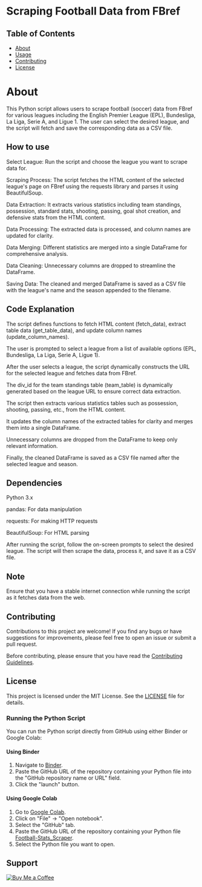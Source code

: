 # Scraping Football Data from FBref



## Table of Contents
- [About](#about)
- [Usage](#how-to-use)
- [Contributing](#contributing)
- [License](#license)

# About
This Python script allows users to scrape football (soccer) data from FBref for various leagues including the English Premier League (EPL), Bundesliga, La Liga, Serie A, and Ligue 1. The user can select the desired league, and the script will fetch and save the corresponding data as a CSV file.

## How to use
Select League: Run the script and choose the league you want to scrape data for.

Scraping Process: The script fetches the HTML content of the selected league's page on FBref using the requests library and parses it using BeautifulSoup.

Data Extraction: It extracts various statistics including team standings, possession, standard stats, shooting, passing, goal shot creation, and defensive stats from the HTML content.

Data Processing: The extracted data is processed, and column names are updated for clarity.

Data Merging: Different statistics are merged into a single DataFrame for comprehensive analysis.

Data Cleaning: Unnecessary columns are dropped to streamline the DataFrame.

Saving Data: The cleaned and merged DataFrame is saved as a CSV file with the league's name and the season appended to the filename.

## Code Explanation
The script defines functions to fetch HTML content (fetch_data), extract table data (get_table_data), and update column names (update_column_names).

The user is prompted to select a league from a list of available options (EPL, Bundesliga, La Liga, Serie A, Ligue 1).

After the user selects a league, the script dynamically constructs the URL for the selected league and fetches data from FBref.

The div_id for the team standings table (team_table) is dynamically generated based on the league URL to ensure correct data extraction.

The script then extracts various statistics tables such as possession, shooting, passing, etc., from the HTML content.

It updates the column names of the extracted tables for clarity and merges them into a single DataFrame.

Unnecessary columns are dropped from the DataFrame to keep only relevant information.

Finally, the cleaned DataFrame is saved as a CSV file named after the selected league and season.

## Dependencies
Python 3.x

pandas: For data manipulation

requests: For making HTTP requests

BeautifulSoup: For HTML parsing



After running the script, follow the on-screen prompts to select the desired league. The script will then scrape the data, process it, and save it as a CSV file.

## Note
Ensure that you have a stable internet connection while running the script as it fetches data from the web.


## Contributing
Contributions to this project are welcome! If you find any bugs or have suggestions for improvements, please feel free to open an issue or submit a pull request.

Before contributing, please ensure that you have read the [Contributing Guidelines](CONTRIBUTING.md).


## License
This project is licensed under the MIT License. See the [LICENSE](LICENSE) file for details.


### Running the Python Script

You can run the Python script directly from GitHub using either Binder or Google Colab:

#### Using Binder

1. Navigate to [Binder](https://mybinder.org/).
2. Paste the GitHub URL of the repository containing your Python file into the "GitHub repository name or URL" field.
3. Click the "launch" button.

#### Using Google Colab

1. Go to [Google Colab](https://colab.research.google.com/).
2. Click on "File" -> "Open notebook".
3. Select the "GitHub" tab.
4. Paste the GitHub URL of the repository containing your Python file [Football-Stats_Scraper](https://github.com/ezrarichard/Football-Stats-Scraper.git). 
5. Select the Python file you want to open.


## Support
[![Buy Me a Coffee](https://img.shields.io/badge/Buy%20Me%20a%20Coffee-Donate-yellow.svg)](https://www.buymeacoffee.com/ezrarichard)
